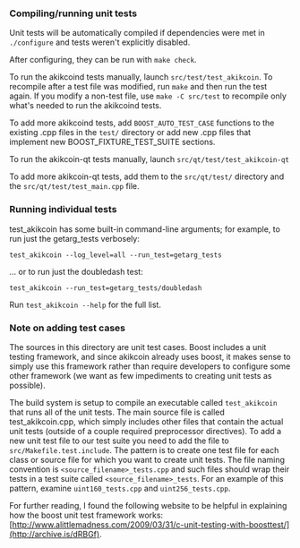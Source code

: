 ### Compiling/running unit tests

Unit tests will be automatically compiled if dependencies were met in `./configure`
and tests weren't explicitly disabled.

After configuring, they can be run with `make check`.

To run the akikcoind tests manually, launch `src/test/test_akikcoin`. To recompile
after a test file was modified, run `make` and then run the test again. If you
modify a non-test file, use `make -C src/test` to recompile only what's needed
to run the akikcoind tests.

To add more akikcoind tests, add `BOOST_AUTO_TEST_CASE` functions to the existing
.cpp files in the `test/` directory or add new .cpp files that
implement new BOOST_FIXTURE_TEST_SUITE sections.

To run the akikcoin-qt tests manually, launch `src/qt/test/test_akikcoin-qt`

To add more akikcoin-qt tests, add them to the `src/qt/test/` directory and
the `src/qt/test/test_main.cpp` file.

### Running individual tests

test_akikcoin has some built-in command-line arguments; for
example, to run just the getarg_tests verbosely:

    test_akikcoin --log_level=all --run_test=getarg_tests

... or to run just the doubledash test:

    test_akikcoin --run_test=getarg_tests/doubledash

Run `test_akikcoin --help` for the full list.

### Note on adding test cases

The sources in this directory are unit test cases.  Boost includes a
unit testing framework, and since akikcoin already uses boost, it makes
sense to simply use this framework rather than require developers to
configure some other framework (we want as few impediments to creating
unit tests as possible).

The build system is setup to compile an executable called `test_akikcoin`
that runs all of the unit tests.  The main source file is called
test_akikcoin.cpp, which simply includes other files that contain the
actual unit tests (outside of a couple required preprocessor
directives). To add a new unit test file to our test suite you need
to add the file to `src/Makefile.test.include`. The pattern is to
create one test file for each class or source file for which you want
to create unit tests.  The file naming convention is
`<source_filename>_tests.cpp` and such files should wrap their tests
in a test suite called `<source_filename>_tests`.  For an example of
this pattern, examine `uint160_tests.cpp` and `uint256_tests.cpp`.

For further reading, I found the following website to be helpful in
explaining how the boost unit test framework works:
[http://www.alittlemadness.com/2009/03/31/c-unit-testing-with-boosttest/](http://archive.is/dRBGf).

